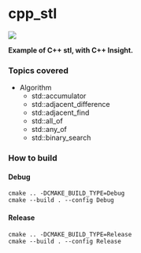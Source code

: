 # cpp_stl
![](https://img.shields.io/badge/languaga-C%2B%2B20-brightgreen)

**Example of C++ stl, with C++ Insight.**

### Topics covered
 * Algorithm
    * std::accumulator
    * std::adjacent_difference
    * std::adjacent_find
    * std::all_of
    * std::any_of
    * std::binary_search
    
### How to build
#### Debug
```
cmake .. -DCMAKE_BUILD_TYPE=Debug
cmake --build . --config Debug
```
#### Release
```
cmake .. -DCMAKE_BUILD_TYPE=Release
cmake --build . --config Release
```